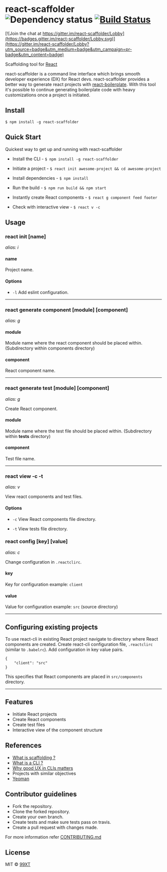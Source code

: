 # react-scaffolder ![Dependency status](https://david-dm.org/99xt/react-cli.svg) [![Build Status](https://travis-ci.org/99xt/react-cli.svg?branch=master)](https://travis-ci.org/99xt/react-cli)

[![Join the chat at https://gitter.im/react-scaffolder/Lobby](https://badges.gitter.im/react-scaffolder/Lobby.svg)](https://gitter.im/react-scaffolder/Lobby?utm_source=badge&utm_medium=badge&utm_campaign=pr-badge&utm_content=badge)

Scaffolding tool for [React](https://facebook.github.io/react/)

react-scaffolder is a command line interface which brings smooth developer experience (DX) for React devs. react-scaffolder provides a better way to generate react projects with [react-boilerplate](https://github.com/99xt/react-boilerplate). With this tool it's possible to continue generating boilerplate code with heavy customizations once a project is initiated.

## Install

```
$ npm install -g react-scaffolder
```

## Quick Start

Quickest way to get up and running with react-scaffolder

- Install the CLI - ```$ npm install -g react-scaffolder```

- Initiate a project - ```$ react init awesome-project && cd awesome-project```
- Install dependencies - ```$ npm install```
- Run the build - ```$ npm run build && npm start```
- Instantly create React components - ```$ react g component feed footer``` 
- Check with interactive view - ```$ react v -c```

## Usage

### react init [name]
*alias: i*

#### name

Project name.

#### Options

* `-l`
Add eslint configuration.

---------------------------------------

### react generate component [module] [component]
*alias: g*

#### module

Module name where the react component should be placed within. (Subdirectory within components directory)

#### component

React component name.

---------------------------------------

### react generate test [module] [component]
*alias: g*

Create React component.

#### module

Module name where the test file should be placed within. (Subdirectory within __tests__ directory)

#### component

Test file name.

---------------------------------------

### react view -c -t
*alias: v*

View react components and test files.

#### Options

* `-c`
View React components file directory.

* `-t`
View tests file directory.

### react config [key] [value]
*alias: c*

Change configuration in `.reactclirc`.

#### key

Key for configuration
example: `client`

#### value

Value for configuration
example: `src` (source directory)

---------------------------------------

## Configuring existing projects

To use react-cli in existing React project navigate to directory where React components are created.
Create react-cli configuration file, `.reactclirc` (similar to `.babelrc`). Add configuration in key value pairs.

```
{
	"client": "src" 
}
```

This specifies that React components are placed in `src/components` directory.

---------------------------------------

## Features

- Initiate React projects
- Create React components
- Create test files
- Interactive view of the component structure

## References

- [What is scaffolding ?](https://en.wikipedia.org/wiki/Scaffold_(programming))
- [What is a CLI ?](https://www.techopedia.com/definition/3337/command-line-interface-cli)
- [Why good UX in CLIs matters](https://trevorsullivan.net/2016/07/11/designing-command-line-tools/)
- Projects with similar objectives
 - [Yeoman](http://yeoman.io/)

## Contributor guidelines

- Fork the repository.
- Clone the forked repository.
- Create your own branch.
- Create tests and make sure tests pass on travis.
- Create a pull request with changes made.

For more information refer [CONTRIBUTING.md](https://github.com/99xt/react-cli/blob/master/CONTRIBUTING.md)

## License

MIT © [99XT](https://github.com/99xt)